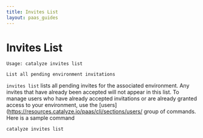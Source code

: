 ```yaml
---
title: Invites List
layout: paas_guides
---
```


# Invites List

```
Usage: catalyze invites list  

List all pending environment invitations
```

`invites list` lists all pending invites for the associated environment. Any invites that have already been accepted will not appear in this list. To manage users who have already accepted invitations or are already granted access to your environment, use the [users](https://resources.catalyze.io/paas/cli/sections/users/ group of commands. Here is a sample command

```
catalyze invites list
```
